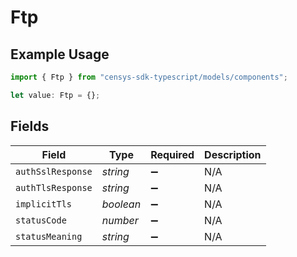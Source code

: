 # Ftp

## Example Usage

```typescript
import { Ftp } from "censys-sdk-typescript/models/components";

let value: Ftp = {};
```

## Fields

| Field              | Type               | Required           | Description        |
| ------------------ | ------------------ | ------------------ | ------------------ |
| `authSslResponse`  | *string*           | :heavy_minus_sign: | N/A                |
| `authTlsResponse`  | *string*           | :heavy_minus_sign: | N/A                |
| `implicitTls`      | *boolean*          | :heavy_minus_sign: | N/A                |
| `statusCode`       | *number*           | :heavy_minus_sign: | N/A                |
| `statusMeaning`    | *string*           | :heavy_minus_sign: | N/A                |